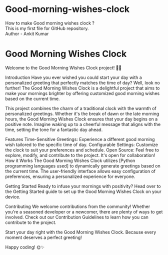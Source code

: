 # Good-morning-wishes-clock
How to make Good morning wishes clock ?
<br>
This is my first file for GitHub repository.
<br>
Author - Ankit Kumar

# Good Morning Wishes Clock
Welcome to the Good Morning Wishes Clock project! 🌅⏰

Introduction
Have you ever wished you could start your day with a personalized greeting that perfectly matches the time of day? Well, look no further! The Good Morning Wishes Clock is a delightful project that aims to make your mornings brighter by offering customized good morning wishes based on the current time.

This project combines the charm of a traditional clock with the warmth of personalized greetings. Whether it's the break of dawn or the late morning hours, the Good Morning Wishes Clock ensures that your day begins on a positive note. Imagine waking up to a cheerful message that aligns with the time, setting the tone for a fantastic day ahead.

Features
Time-Sensitive Greetings: Experience a different good morning wish tailored to the specific time of day.
Configurable Settings: Customize the clock to suit your preferences and schedule.
Open Source: Feel free to explore, modify, and contribute to the project. It's open for collaboration!
How it Works
The Good Morning Wishes Clock utilizes [Python programming languages used] to dynamically generate greetings based on the current time. The user-friendly interface allows easy configuration of preferences, ensuring a personalized experience for everyone.

Getting Started
Ready to infuse your mornings with positivity? Head over to the Getting Started guide to set up the Good Morning Wishes Clock on your device.

Contributing
We welcome contributions from the community! Whether you're a seasoned developer or a newcomer, there are plenty of ways to get involved. Check out our Contribution Guidelines to learn how you can contribute to the project.

Start your day right with the Good Morning Wishes Clock. Because every moment deserves a perfect greeting!

Happy coding! 🌞✨
